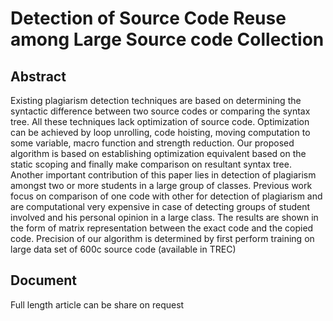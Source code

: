 # Detection of Source Code Reuse among Large Source code Collection

## Abstract
Existing plagiarism detection techniques are based on determining the syntactic difference between two source codes or comparing the syntax tree. All these techniques lack optimization of source code. Optimization can be achieved by loop unrolling, code hoisting, moving computation to some variable, macro function and strength reduction. Our proposed algorithm is based on establishing optimization equivalent based on the static scoping and finally make comparison on resultant syntax tree. Another important contribution of this paper lies in detection of plagiarism amongst two or more students in a large group of classes. Previous work focus on comparison of one code with other for detection of plagiarism and are computational very expensive in case of detecting groups of student involved and his personal opinion in a large class. The results are shown in the form of matrix representation between the exact code and the copied code. Precision of our algorithm is determined by first perform training on large data set of 600c source code (available in TREC) 

## Document
Full length article can be share on request
